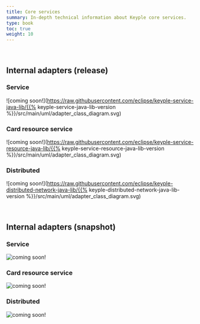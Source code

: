 ```yaml
---
title: Core services
summary: In-depth technical information about Keyple core services.
type: book
toc: true
weight: 10
---
```


<br>

## Internal adapters (release)

### Service

![coming soon!](https://raw.githubusercontent.com/eclipse/keyple-service-java-lib/{{% keyple-service-java-lib-version %}}/src/main/uml/adapter_class_diagram.svg)

### Card resource service

![coming soon!](https://raw.githubusercontent.com/eclipse/keyple-service-resource-java-lib/{{% keyple-service-resource-java-lib-version %}}/src/main/uml/adapter_class_diagram.svg)

### Distributed

![coming soon!](https://raw.githubusercontent.com/eclipse/keyple-distributed-network-java-lib/{{% keyple-distributed-network-java-lib-version %}}/src/main/uml/adapter_class_diagram.svg)

<br>

## Internal adapters (snapshot)

### Service

![coming soon!](https://raw.githubusercontent.com/eclipse/keyple-service-java-lib/main/src/main/uml/adapter_class_diagram.svg)

### Card resource service

![coming soon!](https://raw.githubusercontent.com/eclipse/keyple-service-resource-java-lib/main/src/main/uml/adapter_class_diagram.svg)

### Distributed

![coming soon!](https://raw.githubusercontent.com/eclipse/keyple-distributed-network-java-lib/main/src/main/uml/adapter_class_diagram.svg)
